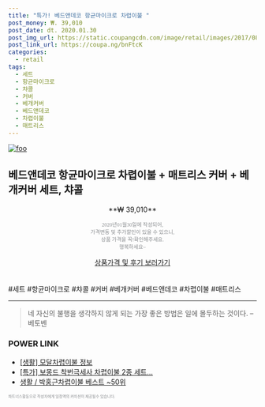 ```yaml
--- 
title: "특가! 베드앤데코 항균마이크로 차렵이불 " 
post_money: ₩. 39,010 
post_date: dt. 2020.01.30 
post_img_url: https://static.coupangcdn.com/image/retail/images/2017/08/30/10/1/469862fa-92d5-4f5d-8f43-cd267bf55c41.jpg 
post_link_url: https://coupa.ng/bnFtcK 
categories: 
  - retail 
tags: 
  - 세트 
  - 항균마이크로 
  - 챠콜 
  - 커버 
  - 베개커버 
  - 베드앤데코 
  - 차렵이불 
  - 매트리스 
--- 
```

[![foo](https://static.coupangcdn.com/image/retail/images/2017/08/30/10/1/469862fa-92d5-4f5d-8f43-cd267bf55c41.jpg)](https://coupa.ng/bnFtcK) 

## 베드앤데코 항균마이크로 차렵이불 + 매트리스 커버 + 베개커버 세트, 챠콜 
<p style="text-align: center;">**₩ 39,010**</p> 
<p style="text-align: center;"><span style="color: #898c8f; font-family: Georgia,Times,serif; font-size: 0.75em;">2020년01월30일에 작성되어, <br>가격변동 및 추가할인이 있을 수 있으니,<br> 상품 가격을 꼭!확인해주세요.<br>행복하세요~</span> 
</p>	 
<div markdown="0" style="text-align: center;"><a href="https://coupa.ng/bnFtcK" class="btn btn--success">상품가격 및 후기 보러가기</a></div> 
<br><br> 
  #세트 #항균마이크로 #챠콜 #커버 #베개커버 #베드앤데코 #차렵이불 #매트리스 
<hr> 

> 네 자신의 불행을 생각하지 않게 되는 가장 좋은 방법은 일에 몰두하는 것이다. – 베토벤 


### POWER LINK

* <a href="https://blog.naver.com/fash111/221767955952" target="_blank"> [생활] 모달차렵이불 정보 </a>
* <a href="https://blog.naver.com/an0733/221789680127" target="_blank">[특가] 보몽드 착번극세사 차렵이불 2종 세트...</a>
* <a href="https://blog.naver.com/santokki14/221777226621" target="_blank">생활 / 박홍근차렵이불 베스트 ~50위</a>

<span style="color: #898c8f; font-family: Georgia,Times,serif; font-size: 0.55em;">파트너스활동으로 작성자에게 일정액의 커미션이 제공될수 있습니다.</span> 
